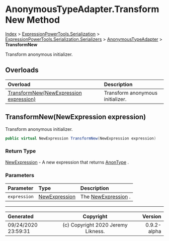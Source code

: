 ﻿# AnonymousTypeAdapter.TransformNew Method

[Index](../index.md) > [ExpressionPowerTools.Serialization](ExpressionPowerTools.Serialization.a.md) > [ExpressionPowerTools.Serialization.Serializers](ExpressionPowerTools.Serialization.Serializers.n.md) > [AnonymousTypeAdapter](ExpressionPowerTools.Serialization.Serializers.AnonymousTypeAdapter.cs.md) > **TransformNew**

Transform anonymous initializer.

## Overloads

| Overload | Description |
| :-- | :-- |
| [TransformNew(NewExpression expression)](#transformnewnewexpression-expression) | Transform anonymous initializer. |
## TransformNew(NewExpression expression)

Transform anonymous initializer.

```csharp
public virtual NewExpression TransformNew(NewExpression expression)
```

### Return Type

 [NewExpression](https://docs.microsoft.com/dotnet/api/system.linq.expressions.newexpression)  - A new expression that returns [AnonType](ExpressionPowerTools.Serialization.Serializers.AnonType.cs.md) .

### Parameters

| Parameter | Type | Description |
| :-- | :-- | :-- |
| `expression` | [NewExpression](https://docs.microsoft.com/dotnet/api/system.linq.expressions.newexpression) | The [NewExpression](https://docs.microsoft.com/dotnet/api/system.linq.expressions.newexpression) . |



---

| Generated | Copyright | Version |
| :-- | :-: | --: |
| 09/24/2020 23:59:31 | (c) Copyright 2020 Jeremy Likness. | 0.9.2-alpha |
